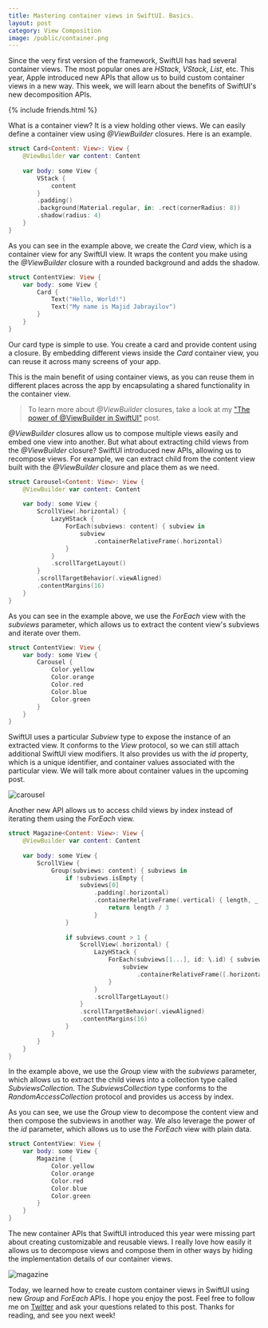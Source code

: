 ```yaml
---
title: Mastering container views in SwiftUI. Basics.
layout: post
category: View Composition
image: /public/container.png
---
```


Since the very first version of the framework, SwiftUI has had several container views. The most popular ones are *HStack*, *VStack*, *List*, etc. This year, Apple introduced new APIs that allow us to build custom container views in a new way. This week, we will learn about the benefits of SwiftUI's new decomposition APIs.

{% include friends.html %}

What is a container view? It is a view holding other views. We can easily define a container view using *@ViewBuilder* closures. Here is an example.

```swift
struct Card<Content: View>: View {
    @ViewBuilder var content: Content
    
    var body: some View {
        VStack {
            content
        }
        .padding()
        .background(Material.regular, in: .rect(cornerRadius: 8))
        .shadow(radius: 4)
    }
}
```

As you can see in the example above, we create the *Card* view, which is a container view for any SwiftUI view. It wraps the content you make using the *@ViewBuilder* closure with a rounded background and adds the shadow. 

```swift
struct ContentView: View {
    var body: some View {
        Card {
            Text("Hello, World!")
            Text("My name is Majid Jabrayilov")
        }
    }
}
```

Our card type is simple to use. You create a card and provide content using a closure. By embedding different views inside the *Card* container view, you can reuse it across many screens of your app.

This is the main benefit of using container views, as you can reuse them in different places across the app by encapsulating a shared functionality in the container view.

> To learn more about *@ViewBuilder* closures, take a look at my ["The power of @ViewBuilder in SwiftUI"](/2019/12/18/the-power-of-viewbuilder-in-swiftui/) post.

*@ViewBuilder* closures allow us to compose multiple views easily and embed one view into another. But what about extracting child views from the *@ViewBuilder* closure? SwiftUI introduced new APIs, allowing us to recompose views. For example, we can extract child from the content view built with the *@ViewBuilder* closure and place them as we need.

```swift
struct Carousel<Content: View>: View {
    @ViewBuilder var content: Content
    
    var body: some View {
        ScrollView(.horizontal) {
            LazyHStack {
                ForEach(subviews: content) { subview in
                    subview
                        .containerRelativeFrame(.horizontal)
                }
            }
            .scrollTargetLayout()
        }
        .scrollTargetBehavior(.viewAligned)
        .contentMargins(16)
    }
}
```

As you can see in the example above, we use the *ForEach* view with the *subviews* parameter, which allows us to extract the content view's subviews and iterate over them. 

```swift
struct ContentView: View {
    var body: some View {
        Carousel {
            Color.yellow
            Color.orange
            Color.red
            Color.blue
            Color.green
        }
    }
}
```

SwiftUI uses a particular *Subview* type to expose the instance of an extracted view. It conforms to the *View* protocol, so we can still attach additional SwiftUI view modifiers. It also provides us with the *id* property, which is a unique identifier, and container values associated with the particular view. We will talk more about container values in the upcoming post.

![carousel](/public/container1.png)

Another new API allows us to access child views by index instead of iterating them using the *ForEach* view.

```swift
struct Magazine<Content: View>: View {
    @ViewBuilder var content: Content
    
    var body: some View {
        ScrollView {
            Group(subviews: content) { subviews in
                if !subviews.isEmpty {
                    subviews[0]
                        .padding(.horizontal)
                        .containerRelativeFrame(.vertical) { length, _ in
                            return length / 3
                        }
                }
                
                if subviews.count > 1 {
                    ScrollView(.horizontal) {
                        LazyHStack {
                            ForEach(subviews[1...], id: \.id) { subview in
                                subview
                                    .containerRelativeFrame([.horizontal, .vertical])
                            }
                        }
                        .scrollTargetLayout()
                    }
                    .scrollTargetBehavior(.viewAligned)
                    .contentMargins(16)
                }
            }
        }
    }
}
```

In the example above, we use the *Group* view with the *subviews* parameter, which allows us to extract the child views into a collection type called *SubviewsCollection*. The *SubviewsCollection* type conforms to the *RandomAccessCollection* protocol and provides us access by index.

As you can see, we use the *Group* view to decompose the content view and then compose the subviews in another way. We also leverage the power of the *id* parameter, which allows us to use the *ForEach* view with plain data.

```swift
struct ContentView: View {
    var body: some View {
        Magazine {
            Color.yellow
            Color.orange
            Color.red
            Color.blue
            Color.green
        }
    }
}
```

The new container APIs that SwiftUI introduced this year were missing part about creating customizable and reusable views. I really love how easily it allows us to decompose views and compose them in other ways by hiding the implementation details of our container views.

![magazine](/public/container2.png)

Today, we learned how to create custom container views in SwiftUI using new *Group* and *ForEach* APIs. I hope you enjoy the post. Feel free to follow me on [Twitter](https://twitter.com/mecid) and ask your questions related to this post. Thanks for reading, and see you next week!
